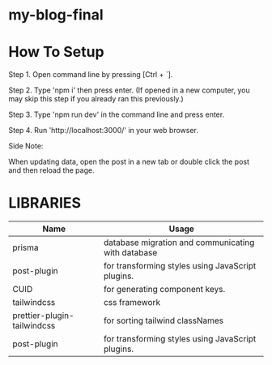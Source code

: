 # my-blog-final

# How To Setup

Step 1. Open command line by pressing [Ctrl + `]. 

Step 2. Type 'npm i' then press enter. (If opened in a new computer, you may skip this step if you already ran this previously.)

Step 3. Type 'npm run dev' in the command line and press enter.

Step 4. Run 'http://localhost:3000/' in your web browser.

Side Note:

When updating data, open the post in a new tab or double click the post and then reload the page.

# LIBRARIES

| Name                          | Usage                                              |
| ----------------------------- | -------------------------------------------------- |
| prisma                      | database migration and communicating with database |
| post-plugin                 | for transforming styles using JavaScript plugins.  |
| CUID                        | for generating component keys.                     |
| tailwindcss                 | css framework                                      |
| prettier-plugin-tailwindcss | for sorting tailwind classNames                    |
| post-plugin                 | for transforming styles using JavaScript plugins.  |
